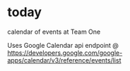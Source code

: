 # today
calendar of events at Team One

Uses Google Calendar api endpoint @
https://developers.google.com/google-apps/calendar/v3/reference/events/list
